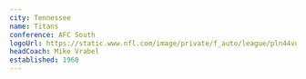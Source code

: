 ```yaml
---
city: Tennessee
name: Titans
conference: AFC South
logoUrl: https://static.www.nfl.com/image/private/f_auto/league/pln44vuzugjgipyidsre
headCoach: Mike Vrabel
established: 1960
---
```

